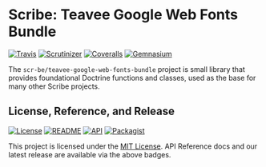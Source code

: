 # Scribe: Teavee Google Web Fonts Bundle

[![Travis](https://scr.be/teavee-google-web-fonts-bundle/travis_shield)](https://scr.be/teavee-google-web-fonts-bundle/travis)
[![Scrutinizer](https://scr.be/teavee-google-web-fonts-bundle/scrutinizer_shield)](https://scr.be/teavee-google-web-fonts-bundle/scrutinizer)
[![Coveralls](https://scr.be/teavee-google-web-fonts-bundle/coveralls_shield)](https://scr.be/teavee-google-web-fonts-bundle/coveralls)
[![Gemnasium](https://scr.be/teavee-google-web-fonts-bundle/gemnasium_shield)](https://scr.be/teavee-google-web-fonts-bundle/gemnasium)

The `scr-be/teavee-google-web-fonts-bundle` project is small library that provides foundational Doctrine functions and classes, 
used as the base for many other Scribe projects.

## License, Reference, and Release

[![License](https://scr.be/teavee-google-web-fonts-bundle/license_shield)](https://scr.be/teavee-google-web-fonts-bundle/license)
[![README](https://scr.be/teavee-google-web-fonts-bundle/readme_shield)](https://scr.be/teavee-google-web-fonts-bundle/readme)
[![API](https://scr.be/teavee-google-web-fonts-bundle/api_shield)](https://scr.be/teavee-google-web-fonts-bundle/api)
[![Packagist](https://scr.be/teavee-google-web-fonts-bundle/packagist_shield)](https://scr.be/teavee-google-web-fonts-bundle/packagist)

This project is licensed under the [MIT License](https://github.com/scr-be/teavee-google-web-fonts-bundle/blob/master/LICENSE.md).
API Reference docs and our latest release are available via the above badges.
